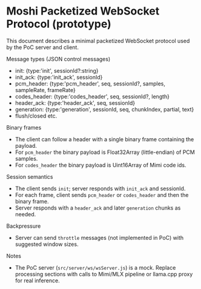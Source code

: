 # Moshi Packetized WebSocket Protocol (prototype)

This document describes a minimal packetized WebSocket protocol used by the PoC server and client.

Message types (JSON control messages)
- init: {type:'init', sessionId?:string}
- init_ack: {type:'init_ack', sessionId}
- pcm_header: {type:'pcm_header', seq, sessionId?, samples, sampleRate, frameRate}
- codes_header: {type:'codes_header', seq, sessionId?, length}
- header_ack: {type:'header_ack', seq, sessionId}
- generation: {type:'generation', sessionId, seq, chunkIndex, partial, text}
- flush/closed etc.

Binary frames
- The client can follow a header with a single binary frame containing the payload.
- For `pcm_header` the binary payload is Float32Array (little-endian) of PCM samples.
- For `codes_header` the binary payload is Uint16Array of Mimi code ids.

Session semantics
- The client sends `init`; server responds with `init_ack` and sessionId.
- For each frame, client sends `pcm_header` or `codes_header` and then the binary frame.
- Server responds with a `header_ack` and later `generation` chunks as needed.

Backpressure
- Server can send `throttle` messages (not implemented in PoC) with suggested window sizes.

Notes
- The PoC server (`src/server/ws/wsServer.js`) is a mock. Replace processing sections with calls to Mimi/MLX pipeline or llama.cpp proxy for real inference.
